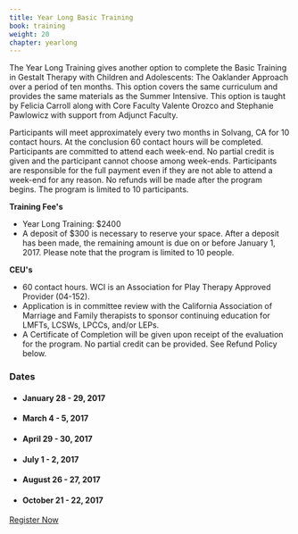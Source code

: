 ```yaml
---
title: Year Long Basic Training
book: training
weight: 20
chapter: yearlong
---
```

<div class="row">
    <div class="col col-sm-6">
        <p>The Year Long Training gives another option to complete the Basic Training in Gestalt Therapy with Children and Adolescents:  The Oaklander Approach over a period of ten months.     This option covers the same curriculum and provides the same materials as the Summer Intensive.  This option is taught by Felicia Carroll along with Core Faculty Valente Orozco and Stephanie Pawlowicz with support from Adjunct Faculty.</p>
        <p>Participants will meet approximately every two months in Solvang, CA for 10 contact hours. At the conclusion 60 contact hours will be completed. Participants are committed to attend each week-end.  No partial credit is given and the participant cannot choose among week-ends.  Participants are responsible for the full payment even if they are not able to attend a week-end for any reason.   No refunds will be made after the program begins. The program is limited to 10 participants.</p>
        <div class="row">
            <div class="col-sm-12">
                <strong>Training Fee's</strong>
                <ul>
                    <li>Year Long Training: $2400</li>
                    <li>A deposit of $300 is necessary to reserve your space. After a deposit has been made, the remaining amount is due on or before January 1, 2017. Please note that the program is limited to 10 people.</li>
                </ul>
                <strong>CEU's</strong>
                <ul>
                    <li>60 contact hours. WCI is an Association for Play Therapy Approved Provider (04-152).</li>
                    <li>Application is in committee review with the California Association of Marriage and Family therapists to sponsor continuing education for LMFTs, LCSWs, LPCCs, and/or LEPs.</li>
                    <li>A Certificate of Completion will be given upon receipt of the evaluation for the program. No partial credit can be provided. See Refund Policy below.</li>
                </ul>
            </div>
        </div>
    </div>
    <div class="col col-sm-6">
        <div class="panel panel-default">
          <div class="panel-heading">
            <h3 class="panel-title header-title">Dates</h3>
          </div>
          <div class="panel-body">
            <ul class="list-group">
              <li class="list-group-item">
                <h4><strong>January 28 - 29, 2017</strong></h4>
              </li>
              <li class="list-group-item">
                <h4><strong>March 4 - 5, 2017</strong></h4>
              </li>
              <li class="list-group-item">
                <h4><strong>April 29 - 30, 2017</strong></h4>
              </li>
              <li class="list-group-item">
                <h4><strong>July 1 - 2, 2017</strong></h4>
              </li>
              <li class="list-group-item">
                <h4><strong>August 26 - 27, 2017</strong></h4>
              </li>
              <li class="list-group-item">
                <h4><strong>October 21 - 22, 2017</strong></h4>
              </li>
            </ul>
          </div>
          <div class="panel-footer">
            <a href="/register" class="btn btn-primary btn-block">Register Now</a>
          </div>
        </div>
    </div>
</div>
